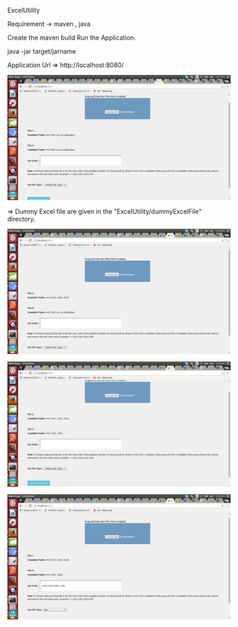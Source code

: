 ExcelUtility

Requirement -> maven , java

Create the maven build
Run the Application.

java -jar target/jarname

Application Url   =>  http://localhost:8080/


![alt text](https://github.com/prakharverma91/ExcelUtility/blob/master/dummyExcelFile/ProjectSnap1.png)

=> Dummy Excel file are given in the "ExcelUtility/dummyExcelFile" directory.   

![alt text](https://github.com/prakharverma91/ExcelUtility/blob/master/dummyExcelFile/projectSnap2.png)

![alt text](https://github.com/prakharverma91/ExcelUtility/blob/master/dummyExcelFile/projectSnap3.png)

![alt text](https://github.com/prakharverma91/ExcelUtility/blob/master/dummyExcelFile/projectSnap4.png)
